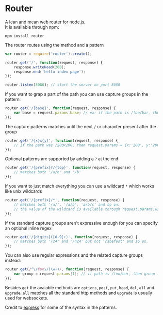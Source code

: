 # Router
A lean and mean web router for [node.js](http://nodejs.org).  
It is available through npm:

	npm install router
	
The router routes using the method and a pattern

``` js
var router = require('router').create();

router.get('/', function(request, response) {
	response.writeHead(200);
	response.end('hello index page');
});

router.listen(8080); // start the server on port 8080
```

If you want to grap a part of the path you can use capture groups in the pattern:

``` js
router.get('/{base}', function(request, response) {
	var base = request.params.base; // ex: if the path is /foo/bar, then base = foo
});
```

The capture patterns matches until the next `/` or character present after the group

``` js
router.get('/{x}x{y}', function(request, response) {
	// if the path was /200x200, then request.params = {x:'200', y:'200'}
});
```

Optional patterns are supported by adding a `?` at the end

``` js
router.get('/{prefix}?/{top}', function(request, response) {
	// matches both '/a/b' and '/b'
});
```

If you want to just match everything you can use a wildcard `*` which works like unix wildcards

``` js
router.get('/{prefix}/*', function(request, response) {
	// matches both '/a/', '/a/b', 'a/b/c' and so on.
	// the value of the wildcard is available through request.params.wildcard
});
```

If the standard capture groups aren't expressive enough for you can specify an optional inline regex 

``` js
router.get('/{digits}([0-9]+)', function(request, response) {
	// matches both '/24' and '/424' but not '/abefest' and so on.
});
```

You can also use regular expressions and the related capture groups instead:

``` js
router.get(/^\/foo\/(\w+)/, function(request, response) {
	var group = request.params[1]; // if path is /foo/bar, then group is bar
});
```

Besides `get` the avaiable methods are `options`, `post`, `put`, `head`, `del`, `all` and `upgrade`.
`all` matches all the standard http methods and `upgrade` is usually used for websockets.

Credit to [express](https://github.com/visionmedia/express) for some of the syntax in the patterns.